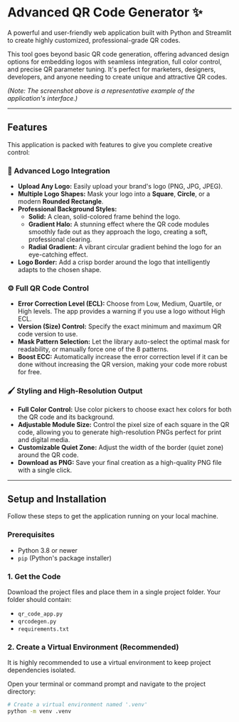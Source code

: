 # Advanced QR Code Generator ✨

A powerful and user-friendly web application built with Python and Streamlit to create highly customized, professional-grade QR codes.

This tool goes beyond basic QR code generation, offering advanced design options for embedding logos with seamless integration, full color control, and precise QR parameter tuning. It's perfect for marketers, designers, developers, and anyone needing to create unique and attractive QR codes.



*(Note: The screenshot above is a representative example of the application's interface.)*

---

## Features

This application is packed with features to give you complete creative control:

### 🎨 Advanced Logo Integration
- **Upload Any Logo:** Easily upload your brand's logo (PNG, JPG, JPEG).
- **Multiple Logo Shapes:** Mask your logo into a **Square**, **Circle**, or a modern **Rounded Rectangle**.
- **Professional Background Styles:**
    - **Solid:** A clean, solid-colored frame behind the logo.
    - **Gradient Halo:** A stunning effect where the QR code modules smoothly fade out as they approach the logo, creating a soft, professional clearing.
    - **Radial Gradient:** A vibrant circular gradient behind the logo for an eye-catching effect.
- **Logo Border:** Add a crisp border around the logo that intelligently adapts to the chosen shape.

### ⚙️ Full QR Code Control
- **Error Correction Level (ECL):** Choose from Low, Medium, Quartile, or High levels. The app provides a warning if you use a logo without High ECL.
- **Version (Size) Control:** Specify the exact minimum and maximum QR code version to use.
- **Mask Pattern Selection:** Let the library auto-select the optimal mask for readability, or manually force one of the 8 patterns.
- **Boost ECC:** Automatically increase the error correction level if it can be done without increasing the QR version, making your code more robust for free.

### 🖌️ Styling and High-Resolution Output
- **Full Color Control:** Use color pickers to choose exact hex colors for both the QR code and its background.
- **Adjustable Module Size:** Control the pixel size of each square in the QR code, allowing you to generate high-resolution PNGs perfect for print and digital media.
- **Customizable Quiet Zone:** Adjust the width of the border (quiet zone) around the QR code.
- **Download as PNG:** Save your final creation as a high-quality PNG file with a single click.

---

## Setup and Installation

Follow these steps to get the application running on your local machine.

### Prerequisites
- Python 3.8 or newer
- `pip` (Python's package installer)

### 1. Get the Code
Download the project files and place them in a single project folder. Your folder should contain:
- `qr_code_app.py`
- `qrcodegen.py`
- `requirements.txt`

### 2. Create a Virtual Environment (Recommended)
It is highly recommended to use a virtual environment to keep project dependencies isolated.

Open your terminal or command prompt and navigate to the project directory:
```bash
# Create a virtual environment named '.venv'
python -m venv .venv
